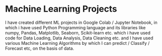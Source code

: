# Machine Learning Projects
I have created different ML projects in Google Colab / Jupyter Notebook,
in which i have used Python Programming language and 
its libraries like numpy, Pandas, Matplotlib, Seaborn, Scikit-learn etc.
which i have used code for Data Loading, Data Analysis, Data Cleaning etc.
and I have used various Machine Learning Algorithms
by which I can predict / Classify / Forecast etc, on the basis of data.
